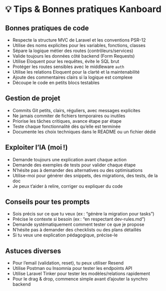 # 💡 Tips & Bonnes pratiques Kanboard

## Bonnes pratiques de code
- Respecte la structure MVC de Laravel et les conventions PSR-12
- Utilise des noms explicites pour les variables, fonctions, classes
- Sépare la logique métier des routes (contrôleurs/services)
- Valide toujours les données côté backend (Form Requests)
- Utilise Eloquent pour les requêtes, évite le SQL brut
- Protéger les routes sensibles avec le middleware `auth`
- Utilise les relations Eloquent pour la clarté et la maintenabilité
- Ajoute des commentaires clairs si la logique est complexe
- Découpe le code en petits blocs testables

## Gestion de projet
- Commits Git petits, clairs, réguliers, avec messages explicites
- Ne jamais commiter de fichiers temporaires ou inutiles
- Priorise les tâches critiques, avance étape par étape
- Teste chaque fonctionnalité dès qu’elle est terminée
- Documente les choix techniques dans le README ou un fichier dédié

## Exploiter l’IA (moi !)
- Demande toujours une explication avant chaque action
- Demande des exemples de tests pour valider chaque étape
- N’hésite pas à demander des alternatives ou des optimisations
- Utilise-moi pour générer des snippets, des migrations, des tests, de la doc
- Je peux t’aider à relire, corriger ou expliquer du code

## Conseils pour tes prompts
- Sois précis sur ce que tu veux (ex : “génère la migration pour tasks”)
- Précise le contexte si besoin (ex : “en respectant dev-rules.md”)
- Demande systématiquement comment tester ce que je propose
- N’hésite pas à demander des checklists ou des plans détaillés
- Si tu veux une explication pédagogique, précise-le

## Astuces diverses
- Pour l’email (validation, reset), tu peux utiliser Resend
- Utilise Postman ou Insomnia pour tester les endpoints API
- Utilise Laravel Tinker pour tester les modèles/relations rapidement
- Pour le drag & drop, commence simple avant d’ajouter la synchro backend 